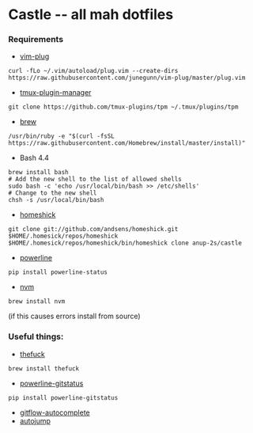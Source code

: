# Castle -- all mah dotfiles
### Requirements
- [vim-plug](https://github.com/junegunn/vim-plug)
```
curl -fLo ~/.vim/autoload/plug.vim --create-dirs https://raw.githubusercontent.com/junegunn/vim-plug/master/plug.vim
```
- [tmux-plugin-manager](https://github.com/tmux-plugins/tpm)
```
git clone https://github.com/tmux-plugins/tpm ~/.tmux/plugins/tpm
```
- [brew](http://brew.sh)
```
/usr/bin/ruby -e "$(curl -fsSL https://raw.githubusercontent.com/Homebrew/install/master/install)"
```
- Bash 4.4
```
brew install bash
# Add the new shell to the list of allowed shells
sudo bash -c 'echo /usr/local/bin/bash >> /etc/shells'
# Change to the new shell
chsh -s /usr/local/bin/bash
```
- [homeshick](https://github.com/andsens/homeshick/wiki/Installation)
```
git clone git://github.com/andsens/homeshick.git $HOME/.homesick/repos/homeshick
$HOME/.homesick/repos/homeshick/bin/homeshick clone anup-2s/castle
```
- [powerline](https://github.com/powerline/powerline)
```
pip install powerline-status
```
- [nvm](https://github.com/creationix/nvm#installation)
```
brew install nvm
```
(if this causes errors install from source)


### Useful things:
- [thefuck](https://github.com/nvbn/thefuck)
```
brew install thefuck
```
- [powerline-gitstatus](https://github.com/jaspernbrouwer/powerline-gitstatus)
```
pip install powerline-gitstatus
```
- [gitflow-autocomplete](https://github.com/bobthecow/git-flow-completion/wiki/Install-Bash-git-completion)
- [autojump](https://github.com/wting/autojump)
